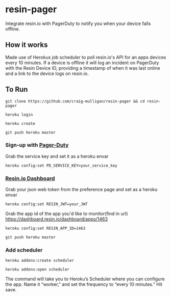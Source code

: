 # resin-pager
Integrate resin.io with PagerDuty to notify you when your device falls offline.

## How it works
Made use of Herokus job scheduler to poll resin.io's API for an apps devices every 10 minutes. If a device is offline it will log an incident on PagerDuty with the Resin Device ID, providing a timestamp of when it was last online and a link to the device logs on resin.io.


## To Run

```
git clone https://github.com/craig-mulligan/resin-pager && cd resin-pager
```

```
heroku login
```

```
heroku create
```

```
git push heroku master
```

### Sign-up with [Pager-Duty](https://www.pagerduty.com/)
Grab the service key and set it as a heroku envar

```
heroku config:set PD_SERVICE_KEY=your_service_key
```

### [Resin.io Dashboard](https://dashboard.resin.io)
Grab your json web token from the preference page and set as a heroku envar
```
heroku config:set RESIN_JWT=your_JWT
```

Grab the app id of the app you'd like to monitor(find in url)
https://dashboard.resin.io/dashboard/apps/1463
```
heroku config:set RESIN_APP_ID=1463
```

```
git push heroku master
```

### Add scheduler 

```
heroku addons:create scheduler
```

```
heroku addons:open scheduler
```

The command will take you to Heroku’s Scheduler where you can configure
the app. Name it “worker,” and set the frequency to “every 10 minutes.” Hit save.